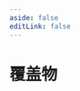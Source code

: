 ```yaml
---
aside: false
editLink: false
---
```


# 覆盖物

<script setup>
import Chart from '../components/SampleChart.vue'
import data from '../data/sample/overlay/index.json'
</script>
<Chart :js="data['index.js']" :html="data['index.html']" :css="data['index.css']" title="覆盖物"/>

<!--@include: @/data/sample/overlay/index.md-->


